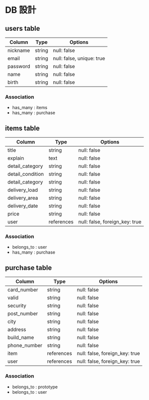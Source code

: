 
# DB 設計

## users table

| Column             | Type                | Options                   |
|--------------------|---------------------|---------------------------|
| nickname           | string              | null: false               |
| email              | string              | null: false, unique: true |
| password           | string              | null: false               |
| name               | string              | null: false               |
| birth              | string              | null: false               |

### Association

* has_many : items
* has_many : purchase

## items table

| Column                   | Type       | Options                        |
|--------------------------|------------|--------------------------------|
| title                    | string     | null: false                    |
| explain                  | text       | null: false                    |
| detail_category          | string     | null: false                    |
| detail_condition         | string     | null: false                    |
| detail_category          | string     | null: false                    |
| delivery_load            | string     | null: false                    |
| delivery_area            | string     | null: false                    |
| delivery_date            | string     | null: false                    |
| price                    | string     | null: false                    |
| user                     | references | null: false, foreign_key: true |

### Association

- belongs_to : user
- has_many : purchase

## purchase table

| Column          | Type       | Options                        |
|-----------------|------------|--------------------------------|
| card_number     | string     | null: false                    |
| valid           | string     | null: false                    |
| security        | string     | null: false                    |
| post_number     | string     | null: false                    |
| city            | string     | null: false                    |
| address         | string     | null: false                    |
| build_name      | string     | null: false                    |
| phone_number    | string     | null: false                    |
| item            | references | null: false, foreign_key: true |
| user            | references | null: false, foreign_key: true |

### Association

- belongs_to : prototype
- belongs_to : user
